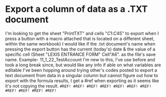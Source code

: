 
# Export a column of data as a .TXT document

I'm looking to get the sheet "PrintTXT" and cells "$C$1:$C$45" to export when I press a button with a macro attached that is located on a different sheet, within the same workbook)
I would like if the .txt document's name when pressing the export button has the current (today's) date & the value of a specific cell (Sheet "LEXIS ENTRANCE FORM" Cell"A6". as the file's save name. Example- 11_1_22_TestAccount
I'm new to this, I've use before and took a long break since, but would like any info if able on what variables are editable
I've been hopping around trying other's codes posted to export a text document from data in a singular column but cannot figure out how to export with the formula results, I get a #ref when exporting as it seems like it's not copying the result.
`#REF!
#REF!
#REF!
#REF!
#REF!
#REF!
#REF!
#REF!
#REF!
#REF!
#REF!`     


        